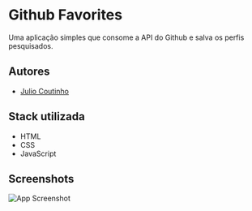 
# Github Favorites

Uma aplicação simples que consome a API do Github e salva os perfis pesquisados.


## Autores

- [Julio Coutinho](https://www.github.com/JulioCout)


## Stack utilizada

+ HTML
+ CSS
+ JavaScript

## Screenshots

![App Screenshot](https://i.imgur.com/uDsB9Dx.png)

